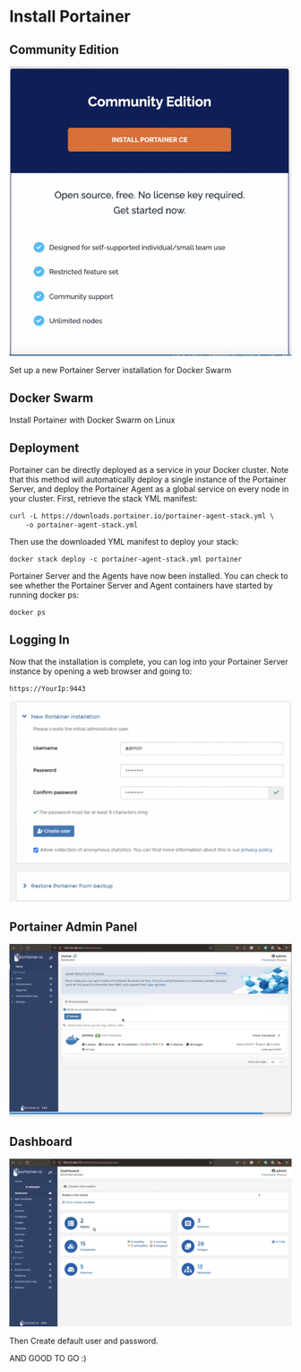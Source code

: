 # Install Portainer

## Community Edition 
![alt text](https://github.com/anjanpaul/Portainer-ECR/blob/main/Output/Screenshot%202022-02-10%20at%2011.11.37%20AM.png)

Set up a new Portainer Server installation for Docker Swarm

## Docker Swarm
Install Portainer with Docker Swarm on Linux

## Deployment
Portainer can be directly deployed as a service in your Docker cluster. Note that this method will automatically deploy a single instance of the Portainer Server, and deploy the Portainer Agent as a global service on every node in your cluster.
First, retrieve the stack YML manifest:

```
curl -L https://downloads.portainer.io/portainer-agent-stack.yml \
    -o portainer-agent-stack.yml
```
Then use the downloaded YML manifest to deploy your stack:

```
docker stack deploy -c portainer-agent-stack.yml portainer

```

Portainer Server and the Agents have now been installed. You can check to see whether the Portainer Server and Agent containers have started by running docker ps:

```
docker ps

```

## Logging In

Now that the installation is complete, you can log into your Portainer Server instance by opening a web browser and going to:

```
https://YourIp:9443

```
![alt text](https://github.com/anjanpaul/Portainer-ECR/blob/main/Output/Screenshot%202022-02-10%20at%2011.27.41%20AM.png)

## Portainer Admin Panel

![alt text](https://github.com/anjanpaul/Portainer-ECR/blob/main/Output/portainer%20admin%20panel.png)

## Dashboard

![alt text](https://github.com/anjanpaul/Portainer-ECR/blob/main/Output/Dashboard.png)

Then Create default user and password. 

AND GOOD TO GO :)